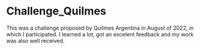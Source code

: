 # Challenge_Quilmes
This was a challenge proposed by Quilmes Argentina in August of 2022, in which I participated. I learned a lot, got an excelent feedback and my work was also well received. 
